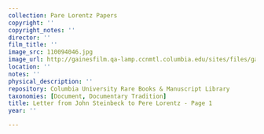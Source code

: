 ```yaml
---
collection: Pare Lorentz Papers
copyright: ''
copyright_notes: ''
director: ''
film_title: ''
image_src: 110094046.jpg
image_url: http://gainesfilm.qa-lamp.ccnmtl.columbia.edu/sites/files/gainesfilm/images/110094046.jpg
location: ''
notes: ''
physical_description: ''
repository: Columbia University Rare Books & Manuscript Library
taxonomies: [Document, Documentary Tradition]
title: Letter from John Steinbeck to Pere Lorentz - Page 1
year: ''

---
```

